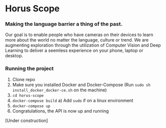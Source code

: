 # Horus Scope
### Making the language barrier a thing of the past.
Our goal is to enable people who have cameras on their devices to learn more about the world no matter the language, culture or trend.
We are augmenting exploration through the utilization of Computer Vision and Deep Learning to deliver a seemless experience on your phone, laptop or desktop.


### Running the project
1) Clone repo
2) Make sure you installed Docker and Docker-Compose (Run `sudo sh install_docker_docker-ce.sh` on the machine)
3) ```cd horus-scope```
4) ```docker-compose build```
  a) Add ```sudo``` if on a linux environment
5) ```docker-compose up```
6) Congratulations, the API is now up and running

[Under construction]
